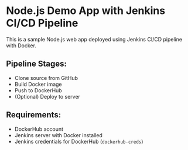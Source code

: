 # Node.js Demo App with Jenkins CI/CD Pipeline

This is a sample Node.js web app deployed using Jenkins CI/CD pipeline with Docker.

## Pipeline Stages:
- Clone source from GitHub
- Build Docker image
- Push to DockerHub
- (Optional) Deploy to server

## Requirements:
- DockerHub account
- Jenkins server with Docker installed
- Jenkins credentials for DockerHub (`dockerhub-creds`)
